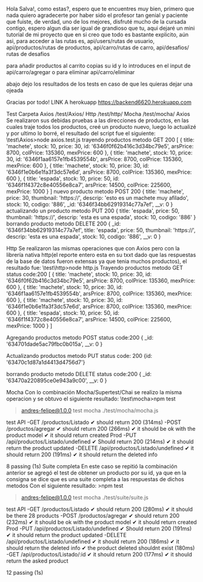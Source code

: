 Hola Salva!, como estas?, espero que te encuentres muy bien, primero que nada quiero agradecerte por haber sido el profesor tan genial y paciente que fuiste, de verdad, uno de los mejores, disfruté mucho de la cursada contigo, espero algun dia ser igual de grandioso que tu, aqui dejaré un mini tutorial de mi proyecto que en si creo que todo es bastante explicito, aún asi, para acceder a las rutas es, api/users/rutas de usuario, api/productos/rutas de productos, api/carro/rutas de carro, api/desafios/ rutas de desafios

para añadir productos al carrito copias su id y lo introduces en el input de api/carro/agregar o para eliminar api/carro/eliminar

abajo dejo los resultados de los tests en caso de que les quieras dejar una ojeada

Gracias por todo!
LINK A herokuapp
https://backend6620.herokuapp.com


Test	Carpeta
Axios	/test/Axios/
Http	/test/http/
Mocha	/test/mocha/
Axios Se realizaron sus debidas pruebas a las direcciones de productos, en las cuales traje todos los productos, creé un producto nuevo, luego lo actualizé y por ultimo lo borré, el resultado del script fue el siguiente:
\test\Axios>node axios.test.js
trayendo productos metodo GET 
200 [
  {
    title: 'machete',
    stock: 10,
    price: 30,
    id: '6346f0f62b416c3d34bc79e5',
    arsPrice: 8700,
    colPrice: 135360,
    mexPrice: 600
  },
  {
    title: 'machete',
    stock: 10,
    price: 30,
    id: '6346f1aa6157e1fb4539554b',
    arsPrice: 8700,
    colPrice: 135360,
    mexPrice: 600
  },
  {
    title: 'machete',
    stock: 10,
    price: 30,
    id: '6346f1e0b6e1fa3f3dc57e6d',
    arsPrice: 8700,
    colPrice: 135360,
    mexPrice: 600
  },
  {
    title: 'espada',
    stock: 10,
    price: 50,
    id: '6346f1f4372c8e40556e8ca7',
    arsPrice: 14500,
    colPrice: 225600,
    mexPrice: 1000
  }
]
nuevo producto metodo POST
200 {
  title: 'machete',
  price: 30,
  thumbnail: 'https://',
  descrip: 'esto es un machete muy afilado',
  stock: 10,
  codigo: '886',
  _id: '6346f34bb62919314c77a7ef',
  __v: 0
}
actualizando un producto metodo PUT
200 {
  title: 'espada',
  price: 50,
  thumbnail: 'https://',
  descrip: 'esta es una espada',
  stock: 10,
  codigo: '886'
}
borrando producto metodo DELETE
200 {
  _id: '6346f34bb62919314c77a7ef',
  title: 'espada',
  price: 50,
  thumbnail: 'https://',
  descrip: 'esta es una espada',
  stock: 10,
  codigo: '886',
  __v: 0
}


Http Se realizaron las mismas operaciones que con Axios pero con la librería nativa http(el reporte entero esta en su txxt dado que las respuestas de la base de datos fueron extensas ya que tenia muchos productos), el resultado fue:
\test\http>node http.js
Trayendo productos metodo GET
status code:200
[
  {
    title: 'machete',
    stock: 10,
    price: 30,
    id: '6346f0f62b416c3d34bc79e5',
    arsPrice: 8700,
    colPrice: 135360,
    mexPrice: 600
  },
  {
    title: 'machete',
    stock: 10,
    price: 30,
    id: '6346f1aa6157e1fb4539554b',
    arsPrice: 8700,
    colPrice: 135360,
    mexPrice: 600
  },
  {
    title: 'machete',
    stock: 10,
    price: 30,
    id: '6346f1e0b6e1fa3f3dc57e6d',
    arsPrice: 8700,
    colPrice: 135360,
    mexPrice: 600
  },
  {
    title: 'espada',
    stock: 10,
    price: 50,
    id: '6346f1f4372c8e40556e8ca7',
    arsPrice: 14500,
    colPrice: 225600,
    mexPrice: 1000
  }
]

Agregando productos metodo POST
status code:200
{ _id: '634701dade5ac79fbc0b015a', __v: 0 }

Actualizando productos metodo PUT
status code: 200
{id: '63470c1d87a1d4413d4756d7'}

borrando producto metodo DELETE
status code:200
{ _id: '63470a220895ce0e943a9c00', __v: 0 }



Mocha Con lo combinación Mocha/Supertest/Chai se realizo la misma operacion y se obtuvo el  siguiente resultado:
\test\mocha>npm test

> andres-felipe@1.0.0 test
> mocha ./test/mocha/mocha.js



  test API
    -GET /productos/Listado
      ✔ should return 200 (314ms)
    -POST /productos/agregar
      ✔ should return 200 (266ms)
      ✔ it should be ok with the product model
      ✔ it should return created Prod
      -PUT /api/productos/Listado/undefined
        ✔ Should return 200 (214ms)
        ✔ it should return the product updated
      -DELETE /api/productos/Listado/undefined
        ✔ it should return 200 (191ms)
        ✔ it should return the deleted info


  8 passing (1s)
Suite completa En este caso se repitió la combinación anterior se agregó el test de obtener un producto por su id, ya que en la consigna se dice que es una suite completa a las respuestas de dichos metodos Con el siguiente resultado:
\>npm test
> andres-felipe@1.0.0 test
> mocha ./test/suite/suite.js



  test API
    -GET /productos/Listado
      ✔ should return 200 (280ms)
      ✔ it should be there 28 products
    -POST /productos/agregar
      ✔ should return 200 (232ms)
      ✔ it should be ok with the product model
      ✔ it should return created Prod
      -PUT /api/productos/Listado/undefined
        ✔ Should return 200 (191ms)
        ✔ it should return the product updated
      -DELETE /api/productos/Listado/undefined
        ✔ it should return 200 (186ms)
        ✔ it should return the deleted info
        ✔ the product deleted shouldnt exist (180ms)
      -GET /api/productos/Listado/:id
        ✔ it should return 200 (177ms)
        ✔ it should return the asked product


  12 passing (1s)
